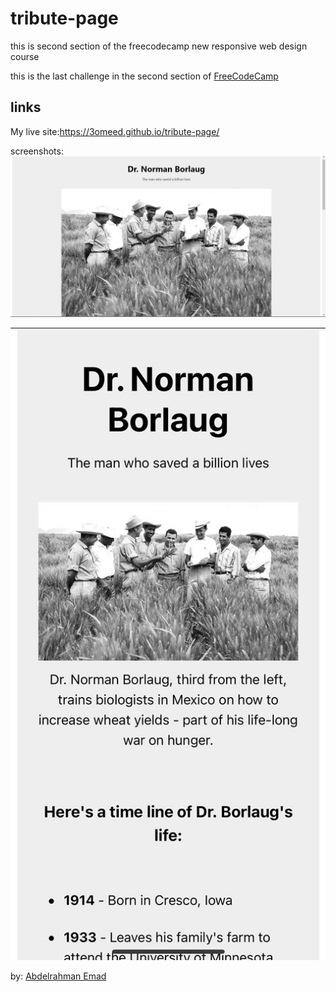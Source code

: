 tribute-page
============
this is second section of the freecodecamp new responsive web design course  


this is the last challenge in the second section of [FreeCodeCamp](https://www.freecodecamp.org/learn/2022/responsive-web-design/build-a-tribute-page-project/build-a-tribute-page)   


links  
---
My live site:https://3omeed.github.io/tribute-page/


screenshots:  
![pc](https://github.com/3omeed/tribute-page/blob/main/photos/tribute.png)  

![mobile](https://github.com/3omeed/tribute-page/blob/main/photos/WhatsApp%20Image%202022-08-18%20at%207.31.39%20PM.jpeg)

by: [Abdelrahman Emad](https://www.linkedin.com/in/abdelrahman-emad-57bb10237/)
